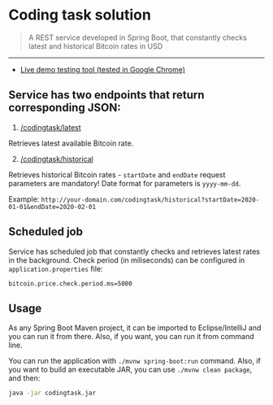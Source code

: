 Coding task solution
===============
> A REST service developed in Spring Boot, that constantly checks latest and historical Bitcoin rates in USD
-------------
- [Live demo testing tool (tested in Google Chrome)](http://markokramar.com:9090/codingtask)

Service has two endpoints that return corresponding JSON:
-------------
1. [/codingtask/latest](http://markokramar.com:9090/codingtask/latest)

Retrieves latest available Bitcoin rate.

2. [/codingtask/historical](http://markokramar.com:9090/codingtask/historical?startDate=2020-01-01&endDate=2020-02-02)

Retrieves historical Bitcoin rates - `startDate` and `endDate` request parameters are mandatory! Date format for parameters is `yyyy-mm-dd`.

Example: `http://your-domain.com/codingtask/historical?startDate=2020-01-01&endDate=2020-02-01`

Scheduled job
-------------

Service has scheduled job that constantly checks and retrieves latest rates in the background. Check period (in miliseconds) can be configured in `application.properties` file:

```properties
bitcoin.price.check.period.ms=5000
```

Usage
-------------
As any Spring Boot Maven project, it can be imported to Eclipse/IntelliJ and you can run it from there. Also, if you want, you can run it from command line.

You can run the application with `./mvnw spring-boot:run` command. Also, if you want to build an executable JAR, you can use `./mvnw clean package`, and then:

```sh
java -jar codingtask.jar
```
